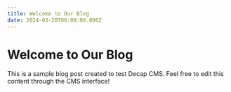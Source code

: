 ```yaml
---
title: Welcome to Our Blog
date: 2024-03-20T00:00:00.000Z
---
```


# Welcome to Our Blog

This is a sample blog post created to test Decap CMS. Feel free to edit this content through the CMS interface! 